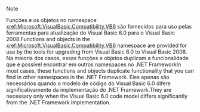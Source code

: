> [!NOTE]
>  <span data-ttu-id="5300e-101">Funções e os objetos no namespace <xref:Microsoft.VisualBasic.Compatibility.VB6> são fornecidos para uso pelas ferramentas para atualização do Visual Basic 6.0 para o Visual Basic 2008.</span><span class="sxs-lookup"><span data-stu-id="5300e-101">Functions and objects in the <xref:Microsoft.VisualBasic.Compatibility.VB6> namespace are provided for use by the tools for upgrading from Visual Basic 6.0 to Visual Basic 2008.</span></span> <span data-ttu-id="5300e-102">Na maioria dos casos, essas funções e objetos duplicam a funcionalidade que é possível encontrar em outros namespaces no .NET Framework</span><span class="sxs-lookup"><span data-stu-id="5300e-102">In most cases, these functions and objects duplicate functionality that you can find in other namespaces in the .NET Framework.</span></span> <span data-ttu-id="5300e-103">Eles apenas são necessários quando o modelo de código do Visual Basic 6.0 difere significativamente da implementação do .NET Framework.</span><span class="sxs-lookup"><span data-stu-id="5300e-103">They are necessary only when the Visual Basic 6.0 code model differs significantly from the .NET Framework implementation.</span></span>